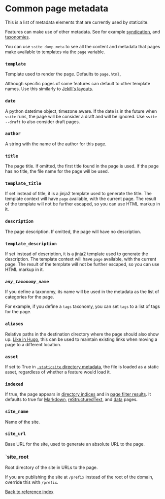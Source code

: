 # Common page metadata

This is a list of metadata elements that are currently used by staticsite.

Features can make use of other metadata. See for example
[syndication](syndication.md), and [taxonomies](taxonomies.md).

You can use `ssite dump_meta` to see all the content and metadata that pages
make available to templates via the `page` variable.


### `template`

Template used to render the page. Defaults to `page.html`,

Although specific pages of some features can default to other template names.
Use this similarly to [Jekill's layouts](https://jekyllrb.com/docs/step-by-step/04-layouts/).

### `date`

A python datetime object, timezone aware. If the date is in the future when
`ssite` runs, the page will be consider a draft and will be ignored. Use `ssite
--draft` to also consider draft pages.

### `author`

A string with the name of the author for this page.

### `title`

The page title. If omitted, the first title found in the page is used. If the
page has no title, the file name for the page will be used.

### `template_title`

If set instead of title, it is a jinja2 template used to generate the title.
The template context will have `page` available, with the current page. The
result of the template will not be further escaped, so you can use HTML markup
in it.

### `description`

The page description. If omitted, the page will have no description.

### `template_description`

If set instead of description, it is a jinja2 template used to generate the
description. The template context will have `page` available, with the current
page. The result of the template will not be further escaped, so you can use
HTML markup in it.

### *`any_taxonomy_name`*

If you define a taxonomy, its name will be used in the metadata as the list of
categories for the page.

For example, if you define a `tags` taxonomy, you can set `tags` to a list of
tags for the page.

### `aliases`

Relative paths in the destination directory where the page should also show up.
[Like in Hugo](https://gohugo.io/extras/aliases/), this can be used to maintain
existing links when moving a page to a different location.

### `asset`

If set to True in [`.staticsite` directory metadata](contents.md), the file is
loaded as a static asset, regardless of whether a feature would load it.

### `indexed`

If true, the page appears in [directory indices](dir.md) and in
[page filter results](page_filter.md). It defaults to true for
[Markdown](markdown.md), [reStructuredText](rst.rst), and [data](data.md)
pages.

### `site_name`

Name of the site.

### `site_url`

Base URL for the site, used to generate an absolute URL to the page.

### `site_root

Root directory of the site in URLs to the page.

If you are publishing the site at `/prefix` instead of the root of the domain,
override this with `/prefix`.


[Back to reference index](reference.md)
